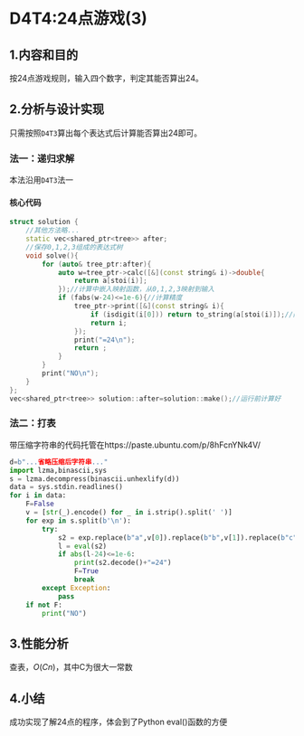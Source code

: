 # D4T4:24点游戏(3)

## 1.内容和目的 

按24点游戏规则，输入四个数字，判定其能否算出24。

## 2.分析与设计实现

只需按照`D4T3`算出每个表达式后计算能否算出24即可。

### 法一：递归求解

本法沿用`D4T3`法一

#### 核心代码

```cpp
struct solution {
    //其他方法略...
	static vec<shared_ptr<tree>> after;
    //保存0,1,2,3组成的表达式树
	void solve(){
		for (auto& tree_ptr:after){
			auto w=tree_ptr->calc([&](const string& i)->double{
				return a[stoi(i)];
			});//计算中嵌入映射函数，从0,1,2,3映射到输入
			if (fabs(w-24)<=1e-6){//计算精度
				tree_ptr->print([&](const string& i){
					if (isdigit(i[0])) return to_string(a[stoi(i)]);//同嵌入映射函数
					return i;
				});
				print("=24\n");
				return ;
			}
		}
		print("NO\n");
	} 
};
vec<shared_ptr<tree>> solution::after=solution::make();//运行前计算好
```

### 法二：打表

带压缩字符串的代码托管在https://paste.ubuntu.com/p/8hFcnYNk4V/

```python
d=b"...省略压缩后字符串..."
import lzma,binascii,sys
s = lzma.decompress(binascii.unhexlify(d))
data = sys.stdin.readlines()
for i in data:
	F=False
	v = [str(_).encode() for _ in i.strip().split(' ')]
	for exp in s.split(b'\n'):
		try:
			s2 = exp.replace(b"a",v[0]).replace(b"b",v[1]).replace(b"c",v[2]).replace(b"d",v[3])
			l = eval(s2)
			if abs(l-24)<=1e-6:
				print(s2.decode()+"=24")
				F=True
				break
		except Exception:
			pass
	if not F:
		print("NO")
```

## 3.性能分析

查表，$O(Cn)$，其中C为很大一常数

## 4.小结

成功实现了解24点的程序，体会到了Python eval()函数的方便

